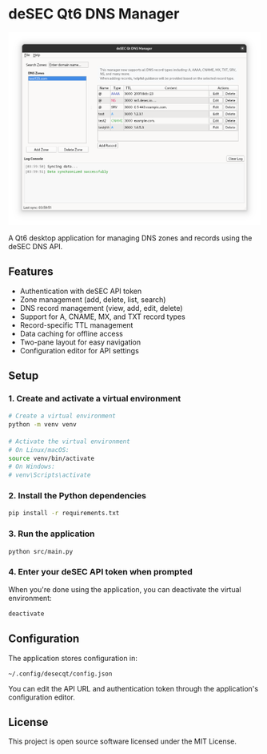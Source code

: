 # deSEC Qt6 DNS Manager

![deSEC DNS Manager Screenshot](img/screen-1.png)

A Qt6 desktop application for managing DNS zones and records using the deSEC DNS API.

## Features

- Authentication with deSEC API token
- Zone management (add, delete, list, search)
- DNS record management (view, add, edit, delete)
- Support for A, CNAME, MX, and TXT record types
- Record-specific TTL management
- Data caching for offline access
- Two-pane layout for easy navigation
- Configuration editor for API settings

## Setup

### 1. Create and activate a virtual environment

```bash
# Create a virtual environment
python -m venv venv

# Activate the virtual environment
# On Linux/macOS:
source venv/bin/activate
# On Windows:
# venv\Scripts\activate
```

### 2. Install the Python dependencies

```bash
pip install -r requirements.txt
```

### 3. Run the application

```bash
python src/main.py
```

### 4. Enter your deSEC API token when prompted

When you're done using the application, you can deactivate the virtual environment:

```bash
deactivate
```

## Configuration

The application stores configuration in:

```plaintext
~/.config/desecqt/config.json
```

You can edit the API URL and authentication token through the application's configuration editor.

## License

This project is open source software licensed under the MIT License.
